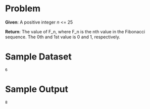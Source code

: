 # Problem

**Given**: A positive integer *n* <= 25

**Return**: The value of F_n, where F_n is the nth value in the Fibonacci
sequence. The 0th and 1st value is 0 and 1, respectively.

# Sample Dataset

```
6
```

# Sample Output

```
8
```
